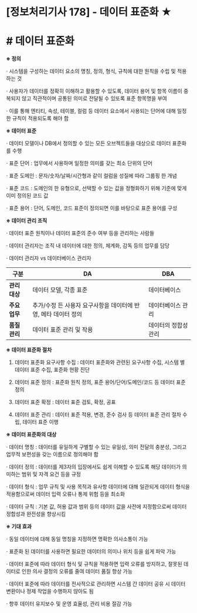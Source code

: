 

# [정보처리기사 178] - 데이터 표준화 ★



# **# 데이터 표준화**

**※ 정의**

· 시스템을 구성하는 데이터 요소의 명칭, 정의, 형식, 규칙에 대한 원칙을 수립 및 적용하는 것

· 사용자가 데이터를 정확히 이해하고 활용할 수 있도록, 데이터 용어 및 항목 이름이 중복되지 않고 직관적이며 공통된 의미로 전달될 수 있또록 표준 항목명을 부여

· 이를 통해 엔티티, 속성, 테이블, 컬럼 등 데이터 요소에서 사용되는 단어에 대해 일정한 규칙이 적용되도록 해야 함



**※ 데이터 표준**

· 데이터 모델이나 DB에서 정의할 수 있는 모든 오브젝트들을 대상으로 데이터 표준화를 수행

· 표준 단어 : 업무에서 사용하며 일정한 의미를 갖는 최소 단위의 단어

· 표준 도메인 : 문자/숫자/날짜/시간형과 같이 컬럼을 성질에 따라 그룹핑 한 개념

· 표준 코드 : 도메인의 한 유형으로, 선택할 수 있는 값을 정형화하기 위해 기준에 맞게 이미 정의된 코드 값

· 표준 용어 : 단어, 도메인, 코드 표준이 정의되면 이를 바탕으로 표준 용어를 구성



**※ 데이터 관리 조직**

· 데이터 표준 원칙이나 데이터 표준의 준수 여부 등을 관리하는 사람들

· 데이터 관리자는 조직 내 데이터에 대한 정의, 체계화, 감독 등의 업무를 담당

· 데이터 관리자 vs 데이터베이스 관리자

| **구분**      | **DA**                                                       | **DBA**              |
| ------------- | ------------------------------------------------------------ | -------------------- |
| **관리 대상** | 데이터 모델, 각종 표준                                       | 데이터베이스         |
| **주요 업무** | 추가/수정 든 사용자 요구사항을 데이터에 반영, 메타 데이터 정의 | 데이터베이스 관리    |
| **품질 관리** | 데이터 표준 관리 및 작용                                     | 데이터의 정합성 관리 |



**※ 데이터 표준화 절차**

1) 데이터 표준화 요구사항 수집 : 데이터 표준화와 관련된 요구사항 수집, 시스템 별 데이터 표준 수집, 표준화 현황 진단

2) 데이터 표준 정의 : 표준화 원칙 정의, 표준 용어/단어/도메인/코드 등 데이터 표준 정의

3) 데이터 표준 확정 : 데이터 표준 검토, 확정, 공표

4) 데이터 표준 관리 : 데이터 표준 적용, 변경, 준수 검사 등 데이터 표준 관리 절차 수립, 데이터 표준 이행



**※ 데이터 표준화의 대상**

· 데이터 명칭 : 데이터를 유일하게 구별할 수 있는 유일성, 의미 전달의 충분성, 그리고 업무적 보편성을 갖는 이름으로 정의해야 함

· 데이터 정의 : 데이터를 제3자의 입장에서도 쉽게 이해할 수 있도록 해당 데이터가 의미하는 범위 및 자격 요건 등을 규정

· 데이터 형식 : 업무 규칙 및 사용 목적과 유사항 데이터에 대해 일관되게 데이터 형식을 적용함으로써 데이터 입력 오류나 통제 위험 등을 최소화

· 데이터 규칙 : 기본 값, 허용 값과 범위 등의 데이터 값을 사전에 지정함으로써 데이터 정합성과 완전성을 향상시킴



**※ 기대 효과**

· 동일 데이터에 대해 동일 명칭을 지정하면 명확한 의사소통이 가능

· 표준화 된 데이터를 사용하면 필요한 데이터의 의미나 위치 등을 쉽게 파악 가능

· 데이터 표준에 따라 데이터 형식 및 규칙을 적용하면 입력 오류를 방지하고, 잘못된 데이터로 인한 의사 결정의 오류를 줄여 데이터 품질 향상 가능

· 데이터 표준에 따라 데이터를 전사적으로 관리하면 시스템 간 데이터 공유 시 데이터 변환이나 정제 작업을 수행하지 않아도 됨

· 향후 데이터 유지보수 및 운영 효율성, 관리 비용 절감 가능